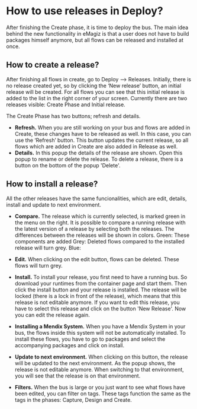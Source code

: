 # How to use releases in Deploy?
After finishing the Create phase, it is time to deploy the bus. The main idea behind the new functionality in eMagiz is that a user does not have to build packages himself anymore, but all flows can be released and installed at once.

## How to create a release?
After finishing all flows in create, go to Deploy --> Releases. Initially, there is no release created yet, so by clicking the ‘New release’ button, an initial release will be created. For all flows you can see that this initial release is added to the list in the right corner of your screen. Currently there are two releases visible: Create Phase and Initial release. 

The Create Phase has two buttons; refresh and details.
- **Refresh.**
When you are still working on your bus and flows are added in Create, these changes have to be released as well. In this case, you can use the ‘Refresh’ button. This button updates the current release, so all flows which are added in Create are also added in Release as well. 
- **Details.**
In this popup the details of the release are shown. Open this popup to rename or delete the release. To delete a release, there is a button on the bottom of the popup 'Delete'.

## How to install a release?
All the other releases have the same funcionalities, which are edit, details, install and update to next environment.
- **Compare.** The release which is currently selected, is marked green in the menu on the right. It is possible to compare a running release with the latest version of a release by selecting both the releases. The differences between the releases will be shown in colors.
Green: These components are added 
Grey: Deleted flows compared to the installed release will turn grey.
Blue: 
- **Edit.** When clicking on the edit button, flows can be deleted. These flows will turn grey.

- **Install.** To install your release, you first need to have a running bus. So download your runtimes from the container page and start them. Then click the install button and your release is installed. The release will be locked (there is a lock in front of the release), which means that this release is not editable anymore. If you want to edit this release, you have to select this release and click on the button 'New Release'. Now you can edit the release again.

- **Installing a Mendix System.** When you have a Mendix System in your bus, the flows inside this system will not be automatically installed. To install these flows, you have to go to packages and select the accompanying packages and click on install.
- **Update to next environment.** When clicking on this button, the release will be updated to the next environment. As the popup shows, the release is not editable anymore. When switching to that environment, you will see that the release is on that environment.

- **Filters.** When the bus is large or you just want to see what flows have been edited, you can filter on tags. These tags function the same as the tags in the phases: Capture, Design and Create.

